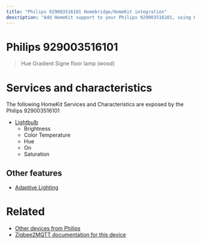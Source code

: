 ```yaml
---
title: "Philips 929003516101 Homebridge/HomeKit integration"
description: "Add HomeKit support to your Philips 929003516101, using Homebridge, Zigbee2MQTT and homebridge-z2m."
---
```

<!---
This file has been GENERATED using src/docgen/docgen.ts
DO NOT EDIT THIS FILE MANUALLY!
-->
# Philips 929003516101
> Hue Gradient Signe floor lamp (wood)


# Services and characteristics
The following HomeKit Services and Characteristics are exposed by
the Philips 929003516101

* [Lightbulb](../../light.md)
  * Brightness
  * Color Temperature
  * Hue
  * On
  * Saturation

## Other features
* [Adaptive Lighting](../../light.md)

# Related
* [Other devices from Philips](../index.md#philips)
* [Zigbee2MQTT documentation for this device](https://www.zigbee2mqtt.io/devices/929003516101.html)